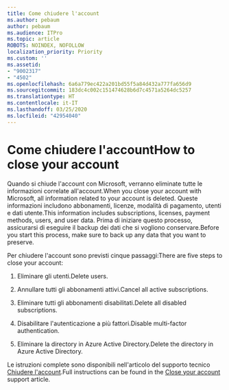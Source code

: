 ```yaml
---
title: Come chiudere l'account
ms.author: pebaum
author: pebaum
ms.audience: ITPro
ms.topic: article
ROBOTS: NOINDEX, NOFOLLOW
localization_priority: Priority
ms.custom: ''
ms.assetid:
- "9002317"
- "4502"
ms.openlocfilehash: 6a6a779ec422a201bd55f5a84d432a777fa656d9
ms.sourcegitcommit: 183dc4c002c151474628b6d7c4571a5264dc5257
ms.translationtype: HT
ms.contentlocale: it-IT
ms.lasthandoff: 03/25/2020
ms.locfileid: "42954040"
---
```

# <a name="how-to-close-your-account"></a><span data-ttu-id="8d894-102">Come chiudere l'account</span><span class="sxs-lookup"><span data-stu-id="8d894-102">How to close your account</span></span>

<span data-ttu-id="8d894-103">Quando si chiude l'account con Microsoft, verranno eliminate tutte le informazioni correlate all'account.</span><span class="sxs-lookup"><span data-stu-id="8d894-103">When you close your account with Microsoft, all information related to your account is deleted.</span></span> <span data-ttu-id="8d894-104">Queste informazioni includono abbonamenti, licenze, modalità di pagamento, utenti e dati utente.</span><span class="sxs-lookup"><span data-stu-id="8d894-104">This information includes subscriptions, licenses, payment methods, users, and user data.</span></span> <span data-ttu-id="8d894-105">Prima di iniziare questo processo, assicurarsi di eseguire il backup dei dati che si vogliono conservare.</span><span class="sxs-lookup"><span data-stu-id="8d894-105">Before you start this process, make sure to back up any data that you want to preserve.</span></span>

<span data-ttu-id="8d894-106">Per chiudere l'account sono previsti cinque passaggi:</span><span class="sxs-lookup"><span data-stu-id="8d894-106">There are five steps to close your account:</span></span>

1. <span data-ttu-id="8d894-107">Eliminare gli utenti.</span><span class="sxs-lookup"><span data-stu-id="8d894-107">Delete users.</span></span>

2. <span data-ttu-id="8d894-108">Annullare tutti gli abbonamenti attivi.</span><span class="sxs-lookup"><span data-stu-id="8d894-108">Cancel all active subscriptions.</span></span>

3. <span data-ttu-id="8d894-109">Eliminare tutti gli abbonamenti disabilitati.</span><span class="sxs-lookup"><span data-stu-id="8d894-109">Delete all disabled subscriptions.</span></span>

4. <span data-ttu-id="8d894-110">Disabilitare l'autenticazione a più fattori.</span><span class="sxs-lookup"><span data-stu-id="8d894-110">Disable multi-factor authentication.</span></span>

5. <span data-ttu-id="8d894-111">Eliminare la directory in Azure Active Directory.</span><span class="sxs-lookup"><span data-stu-id="8d894-111">Delete the directory in Azure Active Directory.</span></span>

<span data-ttu-id="8d894-112">Le istruzioni complete sono disponibili nell'articolo del supporto tecnico [Chiudere l'account](https://docs.microsoft.com/microsoft-365/commerce/close-your-account).</span><span class="sxs-lookup"><span data-stu-id="8d894-112">Full instructions can be found in the [Close your account](https://docs.microsoft.com/microsoft-365/commerce/close-your-account) support article.</span></span>
